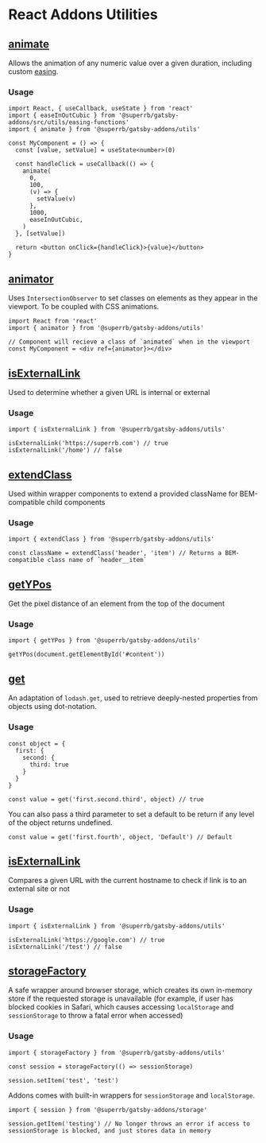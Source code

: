 # React Addons Utilities

## [animate](./animate.ts)

Allows the animation of any numeric value over a given duration, including custom [easing](./easing-functions.ts).

### Usage

```tsx
import React, { useCallback, useState } from 'react'
import { easeInOutCubic } from '@superrb/gatsby-addons/src/utils/easing-functions'
import { animate } from '@superrb/gatsby-addons/utils'

const MyComponent = () => {
  const [value, setValue] = useState<number>(0)

  const handleClick = useCallback(() => {
    animate(
      0,
      100,
      (v) => {
        setValue(v)
      },
      1000,
      easeInOutCubic,
    )
  }, [setValue])

  return <button onClick={handleClick}>{value}</button>
}
```

## [animator](./animator.ts)

Uses `IntersectionObserver` to set classes on elements as they appear in the viewport. To be coupled with CSS animations.

```tsx
import React from 'react'
import { animator } from '@superrb/gatsby-addons/utils'

// Component will recieve a class of `animated` when in the viewport
const MyComponent = <div ref={animator}></div>
```

## [isExternalLink](./is-external-link.ts)

Used to determine whether a given URL is internal or external

### Usage

```tsx
import { isExternalLink } from '@superrb/gatsby-addons/utils'

isExternalLink('https://superrb.com') // true
isExternalLink('/home') // false
```

## [extendClass](./extend-class.ts)

Used within wrapper components to extend a provided className for BEM-compatible child components

### Usage

```tsx
import { extendClass } from '@superrb/gatsby-addons/utils'

const className = extendClass('header', 'item') // Returns a BEM-compatible class name of `header__item`
```

## [getYPos](./get-y-pos.ts)

Get the pixel distance of an element from the top of the document

### Usage

```tsx
import { getYPos } from '@superrb/gatsby-addons/utils'

getYPos(document.getElementById('#content'))
```

## [get](./get.ts)

An adaptation of `lodash.get`, used to retrieve deeply-nested properties from objects using dot-notation.

### Usage

```tsx
const object = {
  first: {
    second: {
      third: true
    }
  }
}

const value = get('first.second.third', object) // true
```

You can also pass a third parameter to set a default to be return if any level of the object returns undefined.

```tsx
const value = get('first.fourth', object, 'Default') // Default
```

## [isExternalLink](./is-external-link.ts)

Compares a given URL with the current hostname to check if link is to an external site or not

### Usage

```tsx
import { isExternalLink } from '@superrb/gatsby-addons/utils'

isExternalLink('https://google.com') // true
isExternalLink('/test') // false
```

## [storageFactory](./storage-factory.ts)

A safe wrapper around browser storage, which creates its own in-memory store if the requested storage is unavailable (for example, if user has blocked cookies in Safari, which causes accessing `localStorage` and `sessionStorage` to throw a fatal error when accessed)

### Usage

```tsx
import { storageFactory } from '@superrb/gatsby-addons/utils'

const session = storageFactory(() => sessionStorage)

session.setItem('test', 'test')
```

Addons comes with built-in wrappers for `sessionStorage` and `localStorage`.

```tsx
import { session } from '@superrb/gatsby-addons/storage'

session.getItem('testing') // No longer throws an error if access to sessionStorage is blocked, and just stores data in memory
```
